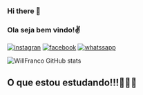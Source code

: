 ### Hi there 👋
### Ola seja bem vindo!✌️

[![instagran](https://img.shields.io/badge/Instagram-E4405F?style=for-the-badge&logo=instagram&logoColor=white)](https://instagran.com/william_francojr?r=nametag)
[![facebook](https://img.shields.io/badge/Facebook-1877F2?style=for-the-badge&logo=facebook&logoColor=white)](http://www.facebook.com/william.franco.1656)
[![whatssapp](https://img.shields.io/badge/WhatsApp-25D366?style=for-the-badge&logo=whatsapp&logoColor=white)](http://wa.me/32468561756)

![WillFranco GitHub stats](https://github-readme-stats.vercel.app/api?username=WillFranco&show_icons=true&theme=highcontrast)

## O que estou estudando!!!👨🏽‍🎓


